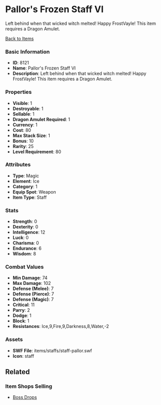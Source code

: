 # Pallor's Frozen Staff VI

Left behind when that wicked witch melted! Happy FrostVayle! This item requires a Dragon Amulet.

[Back to Items](../items.md)

### Basic Information

- **ID**: 8121
- **Name**: Pallor&#039;s Frozen Staff VI
- **Description**: Left behind when that wicked witch melted! Happy FrostVayle! This item requires a Dragon Amulet.

### Properties

- **Visible**: 1
- **Destroyable**: 1
- **Sellable**: 1
- **Dragon Amulet Required**: 1
- **Currency**: 1
- **Cost**: 80
- **Max Stack Size**: 1
- **Bonus**: 10
- **Rarity**: 25
- **Level Requirement**: 80

### Attributes

- **Type**: Magic
- **Element**: Ice
- **Category**: 1
- **Equip Spot**: Weapon
- **Item Type**: Staff

### Stats

- **Strength**: 0
- **Dexterity**: 0
- **Intelligence**: 12
- **Luck**: 0
- **Charisma**: 0
- **Endurance**: 6
- **Wisdom**: 8

### Combat Values

- **Min Damage**: 74
- **Max Damage**: 102
- **Defense (Melee)**: 7
- **Defense (Pierce)**: 7
- **Defense (Magic)**: 7
- **Critical**: 11
- **Parry**: 2
- **Dodge**: 1
- **Block**: 1
- **Resistances**: Ice,9,Fire,9,Darkness,8,Water,-2

### Assets

- **SWF File**: items/staffs/staff-pallor.swf
- **Icon**: staff

## Related

### Item Shops Selling

- [Boss Drops](../item-shops/296-boss-drops.md)

